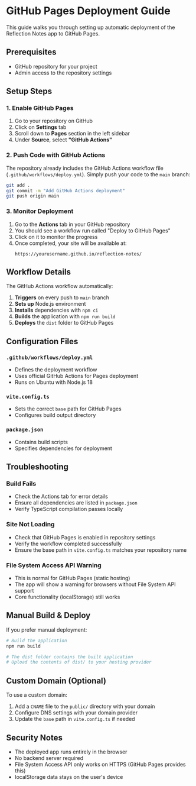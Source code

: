 # GitHub Pages Deployment Guide

This guide walks you through setting up automatic deployment of the Reflection Notes app to GitHub Pages.

## Prerequisites

- GitHub repository for your project
- Admin access to the repository settings

## Setup Steps

### 1. Enable GitHub Pages

1. Go to your repository on GitHub
2. Click on **Settings** tab
3. Scroll down to **Pages** section in the left sidebar
4. Under **Source**, select **"GitHub Actions"**

### 2. Push Code with GitHub Actions

The repository already includes the GitHub Actions workflow file (`.github/workflows/deploy.yml`). Simply push your code to the `main` branch:

```bash
git add .
git commit -m "Add GitHub Actions deployment"
git push origin main
```

### 3. Monitor Deployment

1. Go to the **Actions** tab in your GitHub repository
2. You should see a workflow run called "Deploy to GitHub Pages"
3. Click on it to monitor the progress
4. Once completed, your site will be available at:
   ```
   https://yourusername.github.io/reflection-notes/
   ```

## Workflow Details

The GitHub Actions workflow automatically:

1. **Triggers** on every push to `main` branch
2. **Sets up** Node.js environment
3. **Installs** dependencies with `npm ci`
4. **Builds** the application with `npm run build`
5. **Deploys** the `dist` folder to GitHub Pages

## Configuration Files

### `.github/workflows/deploy.yml`
- Defines the deployment workflow
- Uses official GitHub Actions for Pages deployment
- Runs on Ubuntu with Node.js 18

### `vite.config.ts`
- Sets the correct `base` path for GitHub Pages
- Configures build output directory

### `package.json`
- Contains build scripts
- Specifies dependencies for deployment

## Troubleshooting

### Build Fails
- Check the Actions tab for error details
- Ensure all dependencies are listed in `package.json`
- Verify TypeScript compilation passes locally

### Site Not Loading
- Check that GitHub Pages is enabled in repository settings
- Verify the workflow completed successfully
- Ensure the base path in `vite.config.ts` matches your repository name

### File System Access API Warning
- This is normal for GitHub Pages (static hosting)
- The app will show a warning for browsers without File System API support
- Core functionality (localStorage) still works

## Manual Build & Deploy

If you prefer manual deployment:

```bash
# Build the application
npm run build

# The dist folder contains the built application
# Upload the contents of dist/ to your hosting provider
```

## Custom Domain (Optional)

To use a custom domain:

1. Add a `CNAME` file to the `public/` directory with your domain
2. Configure DNS settings with your domain provider
3. Update the `base` path in `vite.config.ts` if needed

## Security Notes

- The deployed app runs entirely in the browser
- No backend server required
- File System Access API only works on HTTPS (GitHub Pages provides this)
- localStorage data stays on the user's device
